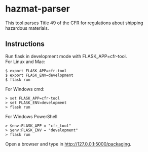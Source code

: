 # hazmat-parser

This tool parses Title 49 of the CFR for regulations about shipping hazardous materials.

## Instructions

Run flask in development mode with FLASK_APP=cfr-tool.
<br>
For Linux and Mac:
```
$ export FLASK_APP=cfr-tool
$ export FLASK_ENV=development
$ flask run
```
For Windows cmd:
```
> set FLASK_APP=cfr-tool
> set FLASK_ENV=development
> flask run
```
For Windows PowerShell
```
> $env:FLASK_APP = "cfr_tool"
> $env:FLASK_ENV = "development"
> flask run
```
Open a browser and type in http://127.0.0.1:5000/packaging.